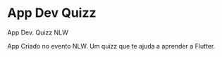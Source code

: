 # App Dev Quizz
 App Dev. Quizz NLW

 App Criado no evento NLW. Um quizz que te ajuda a aprender a Flutter.
